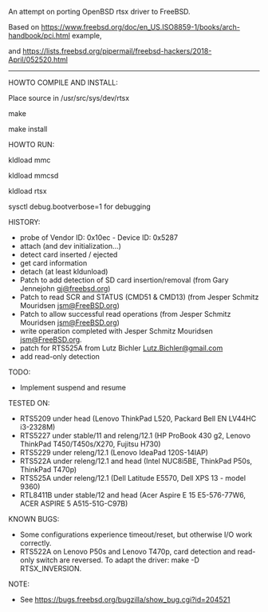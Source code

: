 
An attempt on porting OpenBSD rtsx driver to FreeBSD.

Based on https://www.freebsd.org/doc/en_US.ISO8859-1/books/arch-handbook/pci.html example,

and https://lists.freebsd.org/pipermail/freebsd-hackers/2018-April/052520.html

--------------------------------------------------------------------------

HOWTO COMPILE AND INSTALL:

Place source in /usr/src/sys/dev/rtsx

make

make install

HOWTO RUN:

kldload mmc

kldload mmcsd

kldload rtsx

sysctl debug.bootverbose=1 for debugging

HISTORY:

 - probe of Vendor ID: 0x10ec - Device ID: 0x5287
 - attach (and dev initialization...)
 - detect card inserted / ejected
 - get card information
 - detach (at least kldunload)
 - Patch to add detection of SD card insertion/removal (from Gary Jennejohn <gj@freebsd.org>)
 - Patch to read SCR and STATUS (CMD51 & CMD13) (from Jesper Schmitz Mouridsen <jsm@FreeBSD.org>)
 - Patch to allow successful read operations (from Jesper Schmitz Mouridsen <jsm@FreeBSD.org>)
 - write operation completed with Jesper Schmitz Mouridsen <jsm@FreeBSD.org>.
 - patch for RTS525A from Lutz Bichler <Lutz.Bichler@gmail.com>
 - add read-only detection

TODO:

 - Implement suspend and resume

TESTED ON:

 - RTS5209 under head (Lenovo ThinkPad L520, Packard Bell EN LV44HC i3-2328M)
 - RTS5227 under stable/11 and releng/12.1
   (HP ProBook 430 g2, Lenovo ThinkPad T450/T450s/X270, Fujitsu H730)
 - RTS5229 under releng/12.1 (Lenovo IdeaPad 120S-14IAP)
 - RTS522A under releng/12.1 and head (Intel NUC8i5BE, ThinkPad P50s, ThinkPad T470p)
 - RTS525A under releng/12.1 (Dell Latitude E5570, Dell XPS 13 - model 9360)
 - RTL8411B under stable/12 and head
   (Acer Aspire E 15 E5-576-77W6, ACER ASPIRE 5 A515-51G-C97B)

KNOWN BUGS:

 - Some configurations experience timeout/reset, but otherwise I/O work correctly.
 - RTS522A on Lenovo P50s and Lenovo T470p, card detection and read-only switch are reversed.
   To adapt the driver: make -D RTSX_INVERSION.

NOTE:
 
 - See https://bugs.freebsd.org/bugzilla/show_bug.cgi?id=204521
